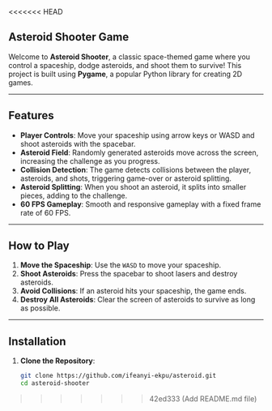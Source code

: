 <<<<<<< HEAD
## Asteroid Shooter Game

Welcome to **Asteroid Shooter**, a classic space-themed game where you control a spaceship, dodge asteroids, and shoot them to survive! This project is built using **Pygame**, a popular Python library for creating 2D games.

---

## Features
- **Player Controls**: Move your spaceship using arrow keys or WASD and shoot asteroids with the spacebar.
- **Asteroid Field**: Randomly generated asteroids move across the screen, increasing the challenge as you progress.
- **Collision Detection**: The game detects collisions between the player, asteroids, and shots, triggering game-over or asteroid splitting.
- **Asteroid Splitting**: When you shoot an asteroid, it splits into smaller pieces, adding to the challenge.
- **60 FPS Gameplay**: Smooth and responsive gameplay with a fixed frame rate of 60 FPS.

---

## How to Play
1. **Move the Spaceship**: Use the `WASD` to move your spaceship.
2. **Shoot Asteroids**: Press the spacebar to shoot lasers and destroy asteroids.
3. **Avoid Collisions**: If an asteroid hits your spaceship, the game ends.
4. **Destroy All Asteroids**: Clear the screen of asteroids to survive as long as possible.

---

## Installation
1. **Clone the Repository**:
   ```bash
   git clone https://github.com/ifeanyi-ekpu/asteroid.git
   cd asteroid-shooter
>>>>>>> 42ed333 (Add README.md file)
